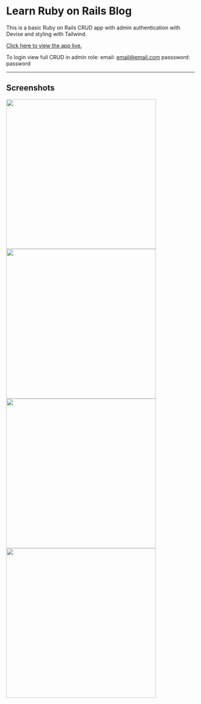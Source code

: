 # Learn Ruby on Rails Blog

This is a basic Ruby on Rails CRUD app with admin authentication with Devise and styling with Tailwind.

[Click here to view the app live.](https://ruby-blog-iypr.onrender.com/)

To login view full CRUD in admin role:
email: email@email.com
passsword: password


---
## Screenshots

<img src="https://i.imgur.com/qdaqtWg.png" width="400"> 
<img src="https://i.imgur.com/6ZWf8Wt.png" width="400"> 
<img src="https://i.imgur.com/1bRTpXq.png" width="400"> 
<img src="https://i.imgur.com/llW0bO2.png" width="400"> 
 
